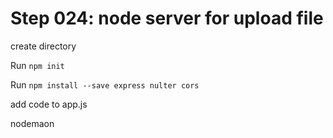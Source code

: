 # Step 024: node server for upload file

create directory

Run `npm init`

Run `npm install --save express nulter cors`

add code to app.js

nodemaon


